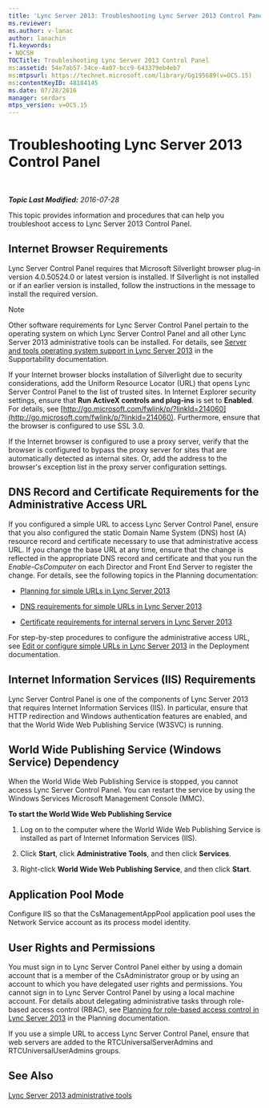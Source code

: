 ```yaml
---
title: 'Lync Server 2013: Troubleshooting Lync Server 2013 Control Panel'
ms.reviewer: 
ms.author: v-lanac
author: lanachin
f1.keywords:
- NOCSH
TOCTitle: Troubleshooting Lync Server 2013 Control Panel
ms:assetid: 54e7ab57-34ce-4a07-bcc9-643379eb4eb7
ms:mtpsurl: https://technet.microsoft.com/library/Gg195689(v=OCS.15)
ms:contentKeyID: 48184145
ms.date: 07/28/2016
manager: serdars
mtps_version: v=OCS.15
---
```


<div data-xmlns="http://www.w3.org/1999/xhtml">

<div class="topic" data-xmlns="http://www.w3.org/1999/xhtml" data-msxsl="urn:schemas-microsoft-com:xslt" data-cs="http://msdn.microsoft.com/en-us/">

<div data-asp="http://msdn2.microsoft.com/asp">

# Troubleshooting Lync Server 2013 Control Panel

</div>

<div id="mainSection">

<div id="mainBody">

<span> </span>

_**Topic Last Modified:** 2016-07-28_

This topic provides information and procedures that can help you troubleshoot access to Lync Server 2013 Control Panel.

<div>

## Internet Browser Requirements

Lync Server Control Panel requires that Microsoft Silverlight browser plug-in version 4.0.50524.0 or latest version is installed. If Silverlight is not installed or if an earlier version is installed, follow the instructions in the message to install the required version.

<div>


> [!NOTE]  
> Other software requirements for Lync Server Control Panel pertain to the operating system on which Lync Server Control Panel and all other Lync Server 2013 administrative tools can be installed. For details, see <A href="lync-server-2013-server-and-tools-operating-system-support.md">Server and tools operating system support in Lync Server 2013</A> in the Supportability documentation.



</div>

If your Internet browser blocks installation of Silverlight due to security considerations, add the Uniform Resource Locator (URL) that opens Lync Server Control Panel to the list of trusted sites. In Internet Explorer security settings, ensure that **Run ActiveX controls and plug-ins** is set to **Enabled**. For details, see [http://go.microsoft.com/fwlink/p/?linkId=214060](http://go.microsoft.com/fwlink/p/?linkid=214060). Furthermore, ensure that the browser is configured to use SSL 3.0.

If the Internet browser is configured to use a proxy server, verify that the browser is configured to bypass the proxy server for sites that are automatically detected as internal sites. Or, add the address to the browser's exception list in the proxy server configuration settings.

</div>

<div>

## DNS Record and Certificate Requirements for the Administrative Access URL

If you configured a simple URL to access Lync Server Control Panel, ensure that you also configured the static Domain Name System (DNS) host (A) resource record and certificate necessary to use that administrative access URL. If you change the base URL at any time, ensure that the change is reflected in the appropriate DNS record and certificate and that you run the *Enable-CsComputer* on each Director and Front End Server to register the change. For details, see the following topics in the Planning documentation:

  - [Planning for simple URLs in Lync Server 2013](lync-server-2013-planning-for-simple-urls.md)

  - [DNS requirements for simple URLs in Lync Server 2013](lync-server-2013-dns-requirements-for-simple-urls.md)

  - [Certificate requirements for internal servers in Lync Server 2013](lync-server-2013-certificate-requirements-for-internal-servers.md)

For step-by-step procedures to configure the administrative access URL, see [Edit or configure simple URLs in Lync Server 2013](lync-server-2013-edit-or-configure-simple-urls.md) in the Deployment documentation.

</div>

<div>

## Internet Information Services (IIS) Requirements

Lync Server Control Panel is one of the components of Lync Server 2013 that requires Internet Information Services (IIS). In particular, ensure that HTTP redirection and Windows authentication features are enabled, and that the World Wide Web Publishing Service (W3SVC) is running.

<div>

## World Wide Publishing Service (Windows Service) Dependency

When the World Wide Web Publishing Service is stopped, you cannot access Lync Server Control Panel. You can restart the service by using the Windows Services Microsoft Management Console (MMC).

**To start the World Wide Web Publishing Service**

1.  Log on to the computer where the World Wide Web Publishing Service is installed as part of Internet Information Services (IIS).

2.  Click **Start**, click **Administrative Tools**, and then click **Services**.

3.  Right-click **World Wide Web Publishing Service**, and then click **Start**.

</div>

<div>

## Application Pool Mode

Configure IIS so that the CsManagementAppPool application pool uses the Network Service account as its process model identity.

</div>

</div>

<div>

## User Rights and Permissions

You must sign in to Lync Server Control Panel either by using a domain account that is a member of the CsAdministrator group or by using an account to which you have delegated user rights and permissions. You cannot sign in to Lync Server Control Panel by using a local machine account. For details about delegating administrative tasks through role-based access control (RBAC), see [Planning for role-based access control in Lync Server 2013](lync-server-2013-planning-for-role-based-access-control.md) in the Planning documentation.

If you use a simple URL to access Lync Server Control Panel, ensure that web servers are added to the RTCUniversalServerAdmins and RTCUniversalUserAdmins groups.

</div>

<div>

## See Also


[Lync Server 2013 administrative tools](lync-server-2013-lync-server-administrative-tools.md)  
  

</div>

</div>

<span> </span>

</div>

</div>

</div>

